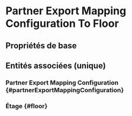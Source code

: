 #  Partner Export Mapping Configuration To Floor
<!--- THIS FILE IS GENERATED PLEASE DO NOT EDIT IT DIRECTLY --->



## Propriétés de base



## Entités associées (unique)

###  Partner Export Mapping Configuration {#partnerExportMappingConfiguration}
        

### Étage {#floor}
        





